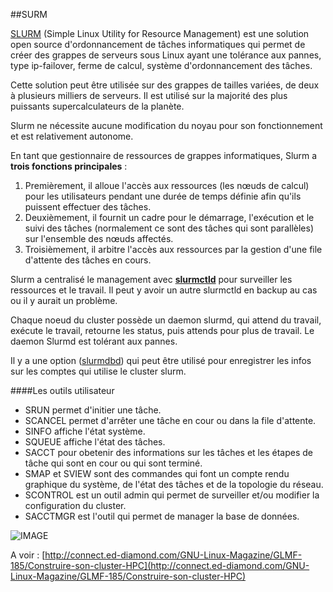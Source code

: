 ##SURM

[SLURM](https://fr.wikipedia.org/wiki/SLURM) (Simple Linux Utility for Resource Management) est une solution open source d'ordonnancement de tâches informatiques qui permet de créer des grappes de serveurs sous Linux ayant une tolérance aux pannes, type ip-failover, ferme de calcul, système d'ordonnancement des tâches.

Cette solution peut être utilisée sur des grappes de tailles variées, de deux à plusieurs milliers de serveurs. Il est utilisé sur la majorité des plus puissants supercalculateurs de la planète.

Slurm ne nécessite aucune modification du noyau pour son fonctionnement et est relativement autonome.

En tant que gestionnaire de ressources de grappes informatiques, Slurm a **trois fonctions principales** :

1. Premièrement, il alloue l'accès aux ressources (les nœuds de calcul) pour les utilisateurs pendant une durée de temps définie afin qu'ils puissent effectuer des tâches.
2. Deuxièmement, il fournit un cadre pour le démarrage, l'exécution et le suivi des tâches (normalement ce sont des tâches qui sont parallèles) sur l'ensemble des nœuds affectés.
3. Troisièmement, il arbitre l'accès aux ressources par la gestion d'une file d'attente des tâches en cours.

Slurm a centralisé le management avec [**slurmctld**](http://manpages.ubuntu.com/manpages/xenial/man8/slurmctld.8.html) pour surveiller les ressources et le travail.
Il peut y avoir un autre slurmctld en backup au cas ou il y aurait un problème.

Chaque noeud du cluster possède un daemon slurmd, qui attend du travail, exécute le travail, retourne
les status, puis attends pour plus de travail. Le daemon Slurmd est tolérant aux pannes.

Il y a une option ([slurmdbd](http://manpages.ubuntu.com/manpages/xenial/man8/slurmdbd.8.html)) qui peut être utilisé pour enregistrer les infos sur les comptes qui utilise le cluster slurm.


####Les outils utilisateur

* SRUN permet d'initier une tâche.
* SCANCEL permet d'arrêter une tâche en cour ou dans la file d'attente.
* SINFO affiche l'état système.
* SQUEUE affiche l'état des tâches.
* SACCT pour obetenir des informations sur les tâches et les étapes de tâche qui sont en cour ou qui sont terminé.
* SMAP et SVIEW sont des commandes qui font un compte rendu graphique du système, de l'état des tâches
et de la topologie du réseau.
* SCONTROL est un outil admin qui permet de surveiller et/ou modifier la configuration du cluster.
* SACCTMGR est l'outil qui permet de manager la base de données. 



![IMAGE](https://slurm.schedmd.com/arch.gif)

A voir : [http://connect.ed-diamond.com/GNU-Linux-Magazine/GLMF-185/Construire-son-cluster-HPC](http://connect.ed-diamond.com/GNU-Linux-Magazine/GLMF-185/Construire-son-cluster-HPC)
